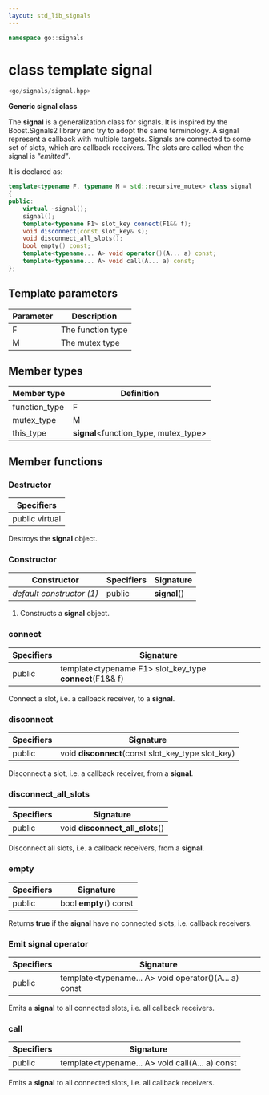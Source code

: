 ```yaml
---
layout: std_lib_signals
---
```


```c++
namespace go::signals
```

# class template signal

```c++
<go/signals/signal.hpp>
```

**Generic signal class**

The **signal** is a generalization class for signals. It is inspired by the 
Boost.Signals2 library and try to adopt the same terminology. A signal 
represent a callback with multiple targets. Signals are connected to some set 
of slots, which are callback receivers. The slots are called when the signal 
is *"emitted"*.

It is declared as:

```c++
template<typename F, typename M = std::recursive_mutex> class signal
{
public:
    virtual ~signal();
    signal();
    template<typename F1> slot_key connect(F1&& f);
    void disconnect(const slot_key& s);
    void disconnect_all_slots();
    bool empty() const;
    template<typename... A> void operator()(A... a) const;
    template<typename... A> void call(A... a) const;
};
```

## Template parameters

Parameter | Description
-|-
F | The function type
M | The mutex type

## Member types

Member type | Definition
-|-
function_type | F
mutex_type | M
this_type | **signal**<function_type, mutex_type>

## Member functions

### Destructor

Specifiers |
-|
public virtual |

Destroys the **signal** object.

### Constructor

Constructor | Specifiers | Signature
-|-|-
*default constructor (1)* | public | **signal**()

1. Constructs a **signal** object.

### connect

Specifiers | Signature
-|-
public | template\<typename F1> slot_key_type **connect**(F1&& f)

Connect a slot, i.e. a callback receiver, to a **signal**.

### disconnect

Specifiers | Signature
-|-
public | void **disconnect**(const slot_key_type slot_key)

Disconnect a slot, i.e. a callback receiver, from a **signal**.

### disconnect_all_slots

Specifiers | Signature
-|-
public | void **disconnect_all_slots**()

Disconnect all slots, i.e. a callback receivers, from a **signal**.

### empty

Specifiers | Signature
-|-
public | bool **empty**() const

Returns **true** if the **signal** have no connected slots, i.e. callback 
receivers.

### Emit signal operator

Specifiers | Signature
-|-
public | template\<typename... A> void operator()(A... a) const

Emits a **signal** to all connected slots, i.e. all callback receivers.

### call

Specifiers | Signature
-|-
public | template\<typename... A> void call(A... a) const

Emits a **signal** to all connected slots, i.e. all callback receivers.

